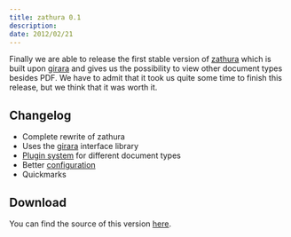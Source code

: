 ```yaml
---
title: zathura 0.1
description:  
date: 2012/02/21
---
```


Finally we are able to release the first stable version of
[zathura](/projects/zathura)  which is built upon [girara](/projects/girara) and
gives us the possibility to view other document types besides PDF. We have to
admit that it took us quite some time to finish this release, but we think that
it was worth it.

## Changelog

* Complete rewrite of zathura
* Uses the [girara](/projects/girara) interface library
* [Plugin system](/projects/zathura/plugins) for different document types
* Better [configuration](/projects/zathura/configuration)
* Quickmarks

## Download
You can find the source of this version [here](/projects/zathura/download/).
